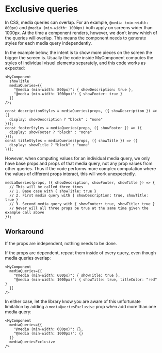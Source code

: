 # Exclusive queries

In CSS, media queries can overlap. For an example, `@media (min-width: 800px)` and `@media (min-width: 1000px)` both apply on screens wider than 1000px. At the time a component renders, however, we don’t know which of the queries will overlap. This means the component needs to generate styles for each media query independently.

In the example below, the intent is to show more pieces on the screen the bigger the screen is. Usually the code inside MyComponent computes the styles of individual visuel elements separately, and this code works as expected:

```tsx
<MyComponent
  showTitle
  mediaQueries={{
    "@media (min-width: 800px)": { showDescription: true },
    "@media (min-width: 1000px)": { showFooter: true }
  }}
/>;

const descriptionStyles = mediaQueries(props, ({ showDescription }) => ({
  display: showDescription ? "block" : "none"
}));
const footerStyles = mediaQueries(props, ({ showFooter }) => ({
  display: showFooter ? "block" : "none"
}));
const titleStyles = mediaQueries(props, ({ showTitle }) => ({
  display: showTitle ? "block" : "none"
}));
```

However, when computing values for an individual media query, we only have base props and props of that media query, not any prop values from other queries. Thus if the code performs more complex computation where the values of different props interact, this will work unexpectedly.

```tsx
mediaQueries(props, ({ showDescription, showFooter, showTitle }) => {
  // This will be called three times
  // 1. Base case with { showTitle: true }
  // 2. First media query with { showDescription: true, showTitle: true }
  // 3. Second media query with { showFooter: true, showTitle: true }
  // Never will all three props be true at the same time given the example call above
});
```

## Workaround

If the props are independent, nothing needs to be done.

If the props are dependent, repeat them inside of every query, even though media queries overlap:

```tsx
<MyComponent
  mediaQueries={{
    "@media (min-width: 600px)": { showTitle: true },
    "@media (min-width: 1000px)": { showTitle: true, titleColor: "red" }
  }}
/>
```

In either case, let the library know you are aware of this unfortunate limitation by adding a `mediaQueriesExclusive` prop when add more than one media query:

```tsx
<MyComponent
  mediaQueries={{
    "@media (min-width: 600px)": {},
    "@media (min-width: 1000px)": {}
  }}
  mediaQueriesExclusive
/>
```
